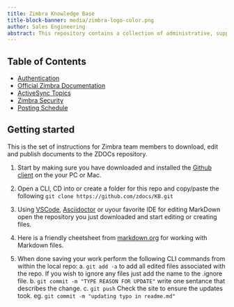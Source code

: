 ```yaml
---
title: Zimbra Knowledge Base
title-block-banner: media/zimbra-logo-color.png
author: Sales Engineering 
abstract: This repository contains a collection of administrative, support, and best practice documention to help partners find the right information.
---
```


## Table of Contents
- [Authentication](auth/auth.md)
- [Official Zimbra Documentation](officialzimbra/docs.md)
- [ActiveSync Topics](async/topics.md)
- [Zimbra Security](sec/security.md)
- [Posting Schedule](https://github.com)

## Getting started
This is the set of instructions for Zimbra team members to download, edit and publish documents to the ZDOCs repository.

1. Start by making sure you have downloaded and installed the [Github client](https://github.com/apps/desktop) on the your PC or Mac.

2. Open a CLI, CD into or create a folder for this repo and copy/paste the following `git clone https://github.com/zdocs/KB.git`
3. Using [VSCode](https://code.visualstudio.com/Download), [Asciidoctor](https://asciidoctor.org/) or uyour favorite IDE for editing MarkDown open the repository you just downloaded and start editing or creating files. 
4. Here is a friendly cheetsheet from [markdown.org](https://www.markdownguide.org/cheat-sheet/) for working with Markdown files.  
5. When done saving your work perform the following CLI commands from within the local repo: 
    a. `git add -a` to add all edited files associated with the repo. If you wish to ignore any files just add the name to the .ignore file. 
    b. `git commit -m "TYPE REASON FOR UPDATE"` write one sentance that describes the change.
    c. `git push` Check the site to ensure the updates took. eg. `git commit -m "updating typo in readme.md"`
